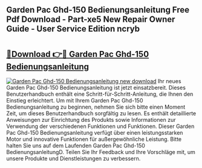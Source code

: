 ## Garden Pac Ghd-150 Bedienungsanleitung Free Pdf Download - Part-xe5 New Repair Owner Guide - User Service Edition ncryb

# <h2><a href="http://df1rz5.blite.top/?on=Garden+Pac+Ghd-150+Bedienungsanleitung">🔗Download 👉🔴 Garden Pac Ghd-150 Bedienungsanleitung</a></h2>

[![Garden Pac Ghd-150 Bedienungsanleitung new download](https://i.imgur.com/lujVjoI.png)](http://df1rz5.blite.top/?on=Garden+Pac+Ghd-150+Bedienungsanleitung)
Ihr neues Garden Pac Ghd-150 Bedienungsanleitung ist jetzt einsatzbereit. Dieses Benutzerhandbuch enthält eine Schritt-für-Schritt-Anleitung, die Ihnen den Einstieg erleichtert. Um mit Ihrem Garden Pac Ghd-150 Bedienungsanleitung zu beginnen, nehmen Sie sich bitte einen Moment Zeit, um dieses Benutzerhandbuch sorgfältig zu lesen. Es enthält detaillierte Anweisungen zur Einrichtung des Produkts sowie Informationen zur Verwendung der verschiedenen Funktionen und Funktionen. Dieser Garden Pac Ghd-150 Bedienungsanleitung verfügt über einen leistungsstarken Motor und innovative Funktionen für außergewöhnliche Leistung. Bitte halten Sie uns auf dem Laufenden Garden Pac Ghd-150 BedienungsanleitungD. Teilen Sie Ihr Feedback und Ihre Vorschläge mit, um unsere Produkte und Dienstleistungen zu verbessern.
